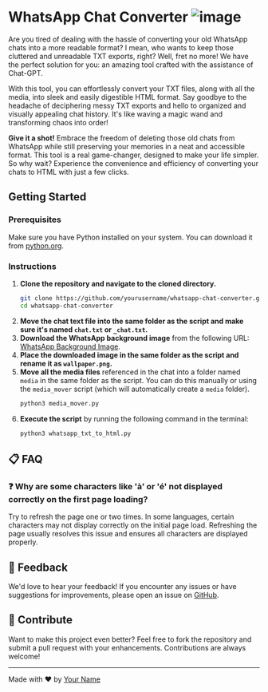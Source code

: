 # WhatsApp Chat Converter ![image](https://web.whatsapp.com/favicon-64x64.ico)

Are you tired of dealing with the hassle of converting your old WhatsApp chats into a more readable format? I mean, who wants to keep those cluttered and unreadable TXT exports, right? Well, fret no more! We have the perfect solution for you: an amazing tool crafted with the assistance of Chat-GPT.

With this tool, you can effortlessly convert your TXT files, along with all the media, into sleek and easily digestible HTML format. Say goodbye to the headache of deciphering messy TXT exports and hello to organized and visually appealing chat history. It's like waving a magic wand and transforming chaos into order!

**Give it a shot!** Embrace the freedom of deleting those old chats from WhatsApp while still preserving your memories in a neat and accessible format. This tool is a real game-changer, designed to make your life simpler. So why wait? Experience the convenience and efficiency of converting your chats to HTML with just a few clicks.

## Getting Started

### Prerequisites
Make sure you have Python installed on your system. You can download it from [python.org](https://www.python.org/downloads/).

### Instructions
1. **Clone the repository and navigate to the cloned directory.**
    ```bash
    git clone https://github.com/yourusername/whatsapp-chat-converter.git
    cd whatsapp-chat-converter
    ```
2. **Move the chat text file into the same folder as the script and make sure it's named `chat.txt` or `_chat.txt`.**
3. **Download the WhatsApp background image** from the following URL: [WhatsApp Background Image](https://i.pinimg.com/originals/97/c0/07/97c00759d90d786d9b6096d274ad3e07.png).
4. **Place the downloaded image in the same folder as the script and rename it as `wallpaper.png`.**
5. **Move all the media files** referenced in the chat into a folder named `media` in the same folder as the script. You can do this manually or using the `media_mover` script (which will automatically create a `media` folder).
    ```bash
    python3 media_mover.py
    ```
6. **Execute the script** by running the following command in the terminal:
    ```bash
    python3 whatsapp_txt_to_html.py
    ```

## 📋 FAQ

### ❓ Why are some characters like 'à' or 'é' not displayed correctly on the first page loading?
Try to refresh the page one or two times. In some languages, certain characters may not display correctly on the initial page load. Refreshing the page usually resolves this issue and ensures all characters are displayed properly.

## 💬 Feedback
We'd love to hear your feedback! If you encounter any issues or have suggestions for improvements, please open an issue on [GitHub](https://github.com/yourusername/whatsapp-chat-converter/issues).

## 🎉 Contribute
Want to make this project even better? Feel free to fork the repository and submit a pull request with your enhancements. Contributions are always welcome!

---

Made with ❤️ by [Your Name](https://github.com/yourusername)
